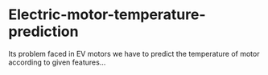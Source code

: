 # Electric-motor-temperature-prediction
Its problem faced in EV motors we have to predict the temperature of motor according to given features...

